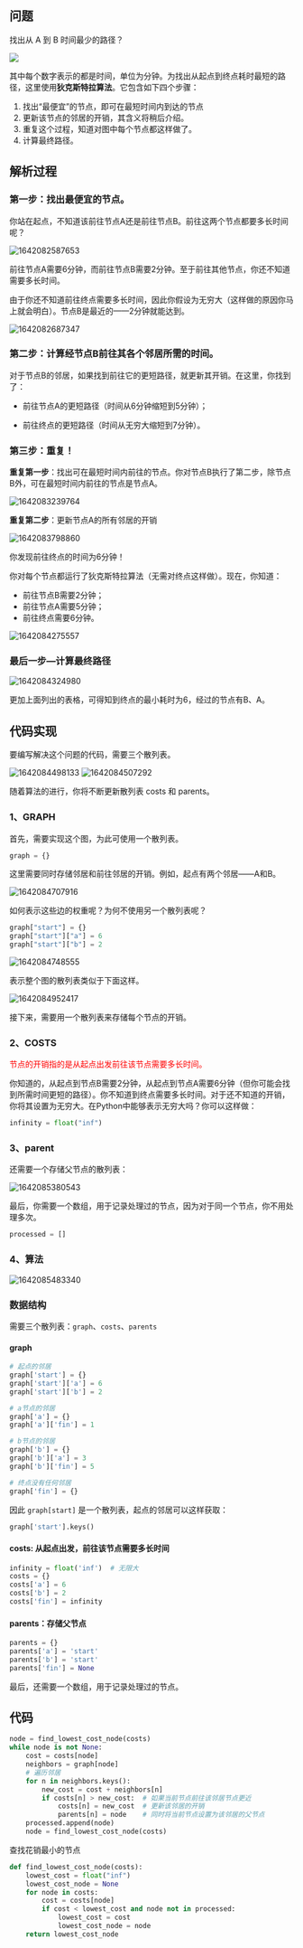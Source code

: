 ## 问题

找出从 A 到 B 时间最少的路径？

![](../img/graph.jpg)

其中每个数字表示的都是时间，单位为分钟。为找出从起点到终点耗时最短的路径，这里使用**狄克斯特拉算法**。它包含如下四个步骤：

1. 找出“最便宜”的节点，即可在最短时间内到达的节点
2. 更新该节点的邻居的开销，其含义将稍后介绍。
3. 重复这个过程，知道对图中每个节点都这样做了。
4. 计算最终路径。

## 解析过程

### 第一步：找出最便宜的节点。

你站在起点，不知道该前往节点A还是前往节点B。前往这两个节点都要多长时间呢？

![1642082587653](../img/1642082587653.png)

前往节点A需要6分钟，而前往节点B需要2分钟。至于前往其他节点，你还不知道需要多长时间。

由于你还不知道前往终点需要多长时间，因此你假设为无穷大（这样做的原因你马上就会明白）。节点B是最近的——2分钟就能达到。

![1642082687347](../img/1642082687347.png)

### 第二步：计算经节点B前往其各个邻居所需的时间。

对于节点B的邻居，如果找到前往它的更短路径，就更新其开销。在这里，你找到了：

- 前往节点A的更短路径（时间从6分钟缩短到5分钟）；

- 前往终点的更短路径（时间从无穷大缩短到7分钟）。



### 第三步：重复！

**重复第一步**：找出可在最短时间内前往的节点。你对节点B执行了第二步，除节点B外，可在最短时间内前往的节点是节点A。

![1642083239764](../img/1642083239764.png)

**重复第二步**：更新节点A的所有邻居的开销

![1642083798860](../img/1642083798860.png)

你发现前往终点的时间为6分钟！

你对每个节点都运行了狄克斯特拉算法（无需对终点这样做）。现在，你知道：

* 前往节点B需要2分钟；
* 前往节点A需要5分钟；
* 前往终点需要6分钟。

![1642084275557](../img/1642084275557.png)

### 最后一步—计算最终路径

![1642084324980](../img/1642084324980.png)

更加上面列出的表格，可得知到终点的最小耗时为6，经过的节点有B、A。



## 代码实现

要编写解决这个问题的代码，需要三个散列表。

![1642084498133](../img/1642084498133.png)
![1642084507292](../img/1642084507292.png)

随着算法的进行，你将不断更新散列表 costs 和 parents。

### 1、GRAPH

首先，需要实现这个图，为此可使用一个散列表。

```python
graph = {}
```

这里需要同时存储邻居和前往邻居的开销。例如，起点有两个邻居——A和B。

![1642084707916](../img/1642084707916.png)

如何表示这些边的权重呢？为何不使用另一个散列表呢？

```python
graph["start"] = {}
graph["start"]["a"] = 6
graph["start"]["b"] = 2
```

![1642084748555](../img/1642084748555.png)

表示整个图的散列表类似于下面这样。

![1642084952417](../img/1642084952417.png)

接下来，需要用一个散列表来存储每个节点的开销。

### 2、COSTS

<p style="color:red">节点的开销指的是从起点出发前往该节点需要多长时间。<p>

你知道的，从起点到节点B需要2分钟，从起点到节点A需要6分钟（但你可能会找到所需时间更短的路径）。你不知道到终点需要多长时间。对于还不知道的开销，你将其设置为无穷大。在Python中能够表示无穷大吗？你可以这样做：

```python
infinity = float("inf")
```



### 3、parent

还需要一个存储父节点的散列表：

![1642085380543](../img/1642085380543.png)

最后，你需要一个数组，用于记录处理过的节点，因为对于同一个节点，你不用处理多次。

```python
processed = []
```



### 4、算法

![1642085483340](../img/1642085483340.png)

### 数据结构

需要三个散列表：`graph`、`costs`、`parents`

#### graph

```python
# 起点的邻居
graph['start'] = {}
graph['start']['a'] = 6
graph['start']['b'] = 2

# a节点的邻居
graph['a'] = {}
graph['a']['fin'] = 1

# b节点的邻居
graph['b'] = {}
graph['b']['a'] = 3
graph['b']['fin'] = 5

# 终点没有任何邻居
graph['fin'] = {}
```

因此 `graph[start]` 是一个散列表，起点的邻居可以这样获取：

```python
graph['start'].keys()
```

#### costs: 从起点出发，前往该节点需要多长时间

```python
infinity = float('inf')  # 无限大
costs = {}
costs['a'] = 6
costs['b'] = 2
costs['fin'] = infinity
```

#### parents：存储父节点

```python
parents = {}
parents['a'] = 'start'
parents['b'] = 'start'
parents['fin'] = None
```

最后，还需要一个数组，用于记录处理过的节点。



## 代码

```python
node = find_lowest_cost_node(costs)
while node is not None:
    cost = costs[node]
    neighbors = graph[node]
    # 遍历邻居
    for n in neighbors.keys():
        new_cost = cost + neighbors[n]
        if costs[n] > new_cost:  # 如果当前节点前往该邻居节点更近
            costs[n] = new_cost  # 更新该邻居的开销
            parents[n] = node    # 同时将当前节点设置为该邻居的父节点
    processed.append(node)
    node = find_lowest_cost_node(costs)
```

查找花销最小的节点

```python
def find_lowest_cost_node(costs):
    lowest_cost = float("inf")
    lowest_cost_node = None
    for node in costs:
        cost = costs[node]
        if cost < lowest_cost and node not in processed:
            lowest_cost = cost
            lowest_cost_node = node
    return lowest_cost_node
```

